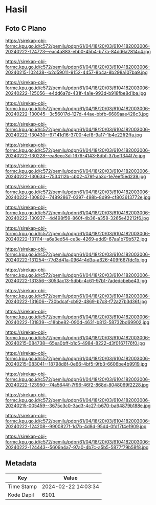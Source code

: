 # Hasil

## Foto C Plano

https://sirekap-obj-formc.kpu.go.id/c572/pemilu/pdpr/61/04/18/20/03/6104182003006-20240222-124723--eac4a883-ebb0-45b4-b77a-84dd6a2814c4.jpg

https://sirekap-obj-formc.kpu.go.id/c572/pemilu/pdpr/61/04/18/20/03/6104182003006-20240215-102438--b2d59011-9152-4457-8b4a-8b298a107ba9.jpg

https://sirekap-obj-formc.kpu.go.id/c572/pemilu/pdpr/61/04/18/20/03/6104182003006-20240222-125056--e4dd6a7d-431f-4a1e-993d-b918fbe8d1ba.jpg

https://sirekap-obj-formc.kpu.go.id/c572/pemilu/pdpr/61/04/18/20/03/6104182003006-20240222-130045--3c56017d-127d-44ae-bbfb-6689aae428c3.jpg

https://sirekap-obj-formc.kpu.go.id/c572/pemilu/pdpr/61/04/18/20/03/6104182003006-20240222-130430--97141d16-3700-4ef8-9a17-1b4e22ff2ffa.jpg

https://sirekap-obj-formc.kpu.go.id/c572/pemilu/pdpr/61/04/18/20/03/6104182003006-20240222-130228--ea8eec3d-1676-4143-8dbf-37beff344f7e.jpg

https://sirekap-obj-formc.kpu.go.id/c572/pemilu/pdpr/61/04/18/20/03/6104182003006-20240222-130634--7534112b-cb02-479f-aa3c-1e7eef5ed239.jpg

https://sirekap-obj-formc.kpu.go.id/c572/pemilu/pdpr/61/04/18/20/03/6104182003006-20240222-130802--74892867-0397-498b-8d99-cf803613772e.jpg

https://sirekap-obj-formc.kpu.go.id/c572/pemilu/pdpr/61/04/18/20/03/6104182003006-20240222-130937--4d498f59-860f-4b36-a358-3265e42212f6.jpg

https://sirekap-obj-formc.kpu.go.id/c572/pemilu/pdpr/61/04/18/20/03/6104182003006-20240222-131114--a6a3ed54-ce3e-4269-add9-67aa1b79b572.jpg

https://sirekap-obj-formc.kpu.go.id/c572/pemilu/pdpr/61/04/18/20/03/6104182003006-20240222-131254--77d3d41a-0964-4d3a-a626-409f667fdc1b.jpg

https://sirekap-obj-formc.kpu.go.id/c572/pemilu/pdpr/61/04/18/20/03/6104182003006-20240222-131356--3053ac13-5dbb-4c61-97b1-7adedcbebe43.jpg

https://sirekap-obj-formc.kpu.go.id/c572/pemilu/pdpr/61/04/18/20/03/6104182003006-20240222-131606--730bdcaf-cb92-4869-b7c8-f72a27b3d36f.jpg

https://sirekap-obj-formc.kpu.go.id/c572/pemilu/pdpr/61/04/18/20/03/6104182003006-20240222-131839--c18bbe82-090d-4631-b813-58732bd69902.jpg

https://sirekap-obj-formc.kpu.go.id/c572/pemilu/pdpr/61/04/18/20/03/6104182003006-20240215-084738--65ea0bff-b1c5-4984-8222-d3f0167176f0.jpg

https://sirekap-obj-formc.kpu.go.id/c572/pemilu/pdpr/61/04/18/20/03/6104182003006-20240215-083041--18798d8f-0e66-4bf5-9fb3-6606be4b9919.jpg

https://sirekap-obj-formc.kpu.go.id/c572/pemilu/pdpr/61/04/18/20/03/6104182003006-20240222-123950--74a5644f-7f96-46f2-868d-8048069f2228.jpg

https://sirekap-obj-formc.kpu.go.id/c572/pemilu/pdpr/61/04/18/20/03/6104182003006-20240215-005459--3675c3c0-3ad3-4c27-b670-ba64879b188e.jpg

https://sirekap-obj-formc.kpu.go.id/c572/pemilu/pdpr/61/04/18/20/03/6104182003006-20240222-124208--9900827f-1d7b-4d8d-95d4-0fd17f4e1909.jpg

https://sirekap-obj-formc.kpu.go.id/c572/pemilu/pdpr/61/04/18/20/03/6104182003006-20240222-124443--5609a4a7-97a0-4b7c-a5b5-5877f79b58f8.jpg


## Metadata

| Key        | Value               |
| ---------- | ------------------- |
| Time Stamp | 2024-02-22 14:03:34 |
| Kode Dapil | 6101                |



